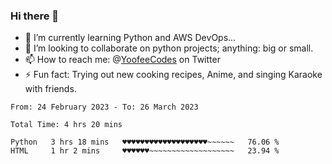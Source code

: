 ### Hi there 👋

<!--
**Sara-Pak/Sara-Pak** is a ✨ _special_ ✨ repository because its `README.md` (this file) appears on your GitHub profile.

Here are some ideas to get you started:
- 🤔 I’m looking for help with ...
- 💬 Ask me about ...
- 😄 Pronouns: ...


- 🔭 I’m currently working on getting certified in Google's IT Automation with Python and doing #100daysofcode in Python. 
-->
- 🌱 I’m currently learning Python and AWS DevOps...
- 👯 I’m looking to collaborate on python projects; anything: big or small.
- 📫 How to reach me: @[YoofeeCodes](https://twitter.com/YoofeeCodes) on Twitter
- ⚡ Fun fact: Trying out new cooking recipes, Anime, and singing Karaoke with friends.


<!--START_SECTION:waka-->

```text
From: 24 February 2023 - To: 26 March 2023

Total Time: 4 hrs 20 mins

Python   3 hrs 18 mins   ♥♥♥♥♥♥♥♥♥♥♥♥♥♥♥♥♥♥♥~~~~~~   76.06 %
HTML     1 hr 2 mins     ♥♥♥♥♥♥~~~~~~~~~~~~~~~~~~~   23.94 %
```

<!--END_SECTION:waka-->
